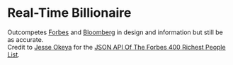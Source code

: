 # Real-Time Billionaire
Outcompetes [Forbes](https://www.forbes.com/real-time-billionaires/) and [Bloomberg](https://www.bloomberg.com/billionaires/) in design and information but still be as accurate.<br>
Credit to [Jesse Okeya](https://github.com/jesseokeya) for the [JSON API Of The Forbes 400 Richest People List](https://github.com/jesseokeya/Forbes400).

